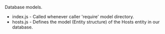 Database models.

- index.js - Called whenever caller 'require' model directory.
- hosts.js - Defines the model (Entity structure) of the Hosts entity in our database.

